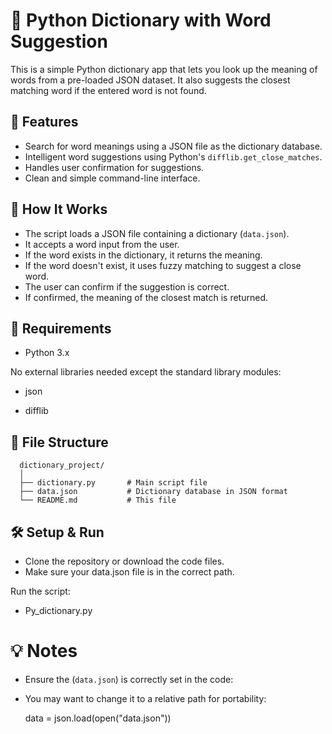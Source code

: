 # 📖 Python Dictionary with Word Suggestion

This is a simple Python dictionary app that lets you look up the meaning of words from a pre-loaded JSON dataset. It also suggests the closest matching word if the entered word is not found.

## 🚀 Features

- Search for word meanings using a JSON file as the dictionary database.
- Intelligent word suggestions using Python's `difflib.get_close_matches`.
- Handles user confirmation for suggestions.
- Clean and simple command-line interface.

## 🧠 How It Works

- The script loads a JSON file containing a dictionary (`data.json`).
- It accepts a word input from the user.
- If the word exists in the dictionary, it returns the meaning.
- If the word doesn't exist, it uses fuzzy matching to suggest a close word.
- The user can confirm if the suggestion is correct.
- If confirmed, the meaning of the closest match is returned.

## 📄 Requirements
- Python 3.x

No external libraries needed except the standard library modules:

- json

- difflib
## 📂 File Structure
```
  dictionary_project/
  │
  ├── dictionary.py       # Main script file
  ├── data.json           # Dictionary database in JSON format
  └── README.md           # This file
```

## 🛠 Setup & Run
- Clone the repository or download the code files.
- Make sure your data.json file is in the correct path.

Run the script:
- Py_dictionary.py


 # 💡 Notes
 - Ensure the (`data.json`) is correctly set in the code:

- You may want to change it to a relative path for portability:

  data = json.load(open("data.json"))
